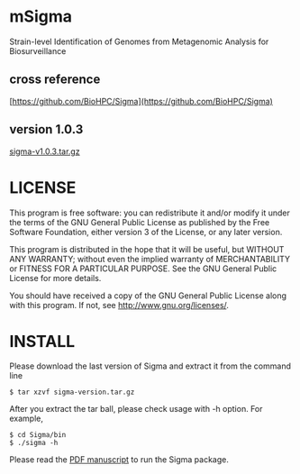 # mSigma
Strain-level Identification of Genomes from Metagenomic Analysis for Biosurveillance

## cross reference
[https://github.com/BioHPC/Sigma](https://github.com/BioHPC/Sigma)

## version 1.0.3
[sigma-v1.0.3.tar.gz](https://master.dl.sourceforge.net/project/sigma-omicsbio/V1.0.3/sigma-v1.0.3.tar.gz)



LICENSE
=======
This program is free software: you can redistribute it and/or modify it under the terms of the GNU General Public License as published by the Free Software Foundation, either version 3 of the License, or any later version.

This program is distributed in the hope that it will be useful, but WITHOUT ANY WARRANTY; without even the implied warranty of MERCHANTABILITY or FITNESS FOR A PARTICULAR PURPOSE.  See the GNU General Public License for more details.

You should have received a copy of the GNU General Public License along with this program.  If not, see <http://www.gnu.org/licenses/>.



INSTALL
=======
Please download the last version of Sigma and extract it from the command line
```
$ tar xzvf sigma-version.tar.gz
```
After you extract the tar ball, please check usage with -h option. For example,
```
$ cd Sigma/bin
$ ./sigma -h
```
Please read the [PDF manuscript](doc/SIGMA_UserManual_1.0.3.pdf) to run the Sigma package.
